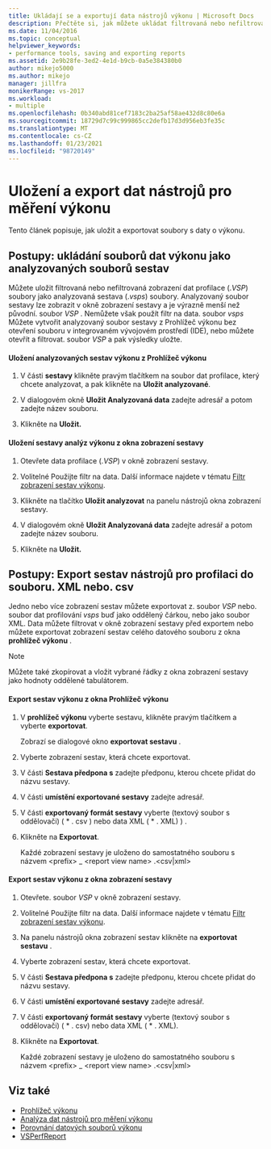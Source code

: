 ```yaml
---
title: Ukládají se a exportují data nástrojů výkonu | Microsoft Docs
description: Přečtěte si, jak můžete ukládat filtrovaná nebo nefiltrované zobrazení souborů dat profilování (. vsp) jako soubory analyzovaných sestav (. vsps).
ms.date: 11/04/2016
ms.topic: conceptual
helpviewer_keywords:
- performance tools, saving and exporting reports
ms.assetid: 2e9b28fe-3ed2-4e1d-b9cb-0a5e384380b0
author: mikejo5000
ms.author: mikejo
manager: jillfra
monikerRange: vs-2017
ms.workload:
- multiple
ms.openlocfilehash: 0b340abd81cef7183c2ba25af58ae432d8c80e6a
ms.sourcegitcommit: 18729d7c99c999865cc2defb17d3d956eb3fe35c
ms.translationtype: MT
ms.contentlocale: cs-CZ
ms.lasthandoff: 01/23/2021
ms.locfileid: "98720149"
---
```

# <a name="save-and-export-performance-tools-data"></a>Uložení a export dat nástrojů pro měření výkonu
Tento článek popisuje, jak uložit a exportovat soubory s daty o výkonu.

## <a name="how-to-save-performance-data-files-as-analyzed-report-files"></a>Postupy: ukládání souborů dat výkonu jako analyzovaných souborů sestav
 Můžete uložit filtrovaná nebo nefiltrovaná zobrazení dat profilace (.*VSP*) soubory jako analyzovaná sestava (.*vsps*) soubory. Analyzovaný soubor sestavy lze zobrazit v okně zobrazení sestavy a je výrazně menší než původní. soubor *VSP* . Nemůžete však použít filtr na data. soubor *vsps* Můžete vytvořit analyzovaný soubor sestavy z Prohlížeč výkonu bez otevření souboru v integrovaném vývojovém prostředí (IDE), nebo můžete otevřít a filtrovat. soubor *VSP* a pak výsledky uložte.

#### <a name="to-save-an-analyzed-performance-report-from-the-performance-explorer"></a>Uložení analyzovaných sestav výkonu z Prohlížeč výkonu

1. V části **sestavy** klikněte pravým tlačítkem na soubor dat profilace, který chcete analyzovat, a pak klikněte na **Uložit analyzované**.

2. V dialogovém okně **Uložit Analyzovaná data** zadejte adresář a potom zadejte název souboru.

3. Klikněte na **Uložit.**

#### <a name="to-save-an-analyzed-performance-report-from-the-report-view-window"></a>Uložení sestavy analýz výkonu z okna zobrazení sestavy

1. Otevřete data profilace (.*VSP*) v okně zobrazení sestavy.

2. Volitelné Použijte filtr na data. Další informace najdete v tématu [Filtr zobrazení sestav výkonu](../profiling/performance-report-view-filter.md).

3. Klikněte na tlačítko **Uložit analyzovat** na panelu nástrojů okna zobrazení sestavy.

4. V dialogovém okně **Uložit Analyzovaná data** zadejte adresář a potom zadejte název souboru.

5. Klikněte na **Uložit.**

## <a name="how-to-export-profiling-tools-reports-to-an-xml-or-csv-file"></a>Postupy: Export sestav nástrojů pro profilaci do souboru. XML nebo. csv
 Jedno nebo více zobrazení sestav můžete exportovat z. soubor *VSP* nebo. soubor dat profilování *vsps* buď jako oddělený čárkou, nebo jako soubor XML. Data můžete filtrovat v okně zobrazení sestavy před exportem nebo můžete exportovat zobrazení sestav celého datového souboru z okna **prohlížeč výkonu** .

> [!NOTE]
> Můžete také zkopírovat a vložit vybrané řádky z okna zobrazení sestavy jako hodnoty oddělené tabulátorem.

#### <a name="to-export-performance-reports-from-the-performance-explorer-window"></a>Export sestav výkonu z okna Prohlížeč výkonu

1. V **prohlížeč výkonu** vyberte sestavu, klikněte pravým tlačítkem a vyberte **exportovat**.

     Zobrazí se dialogové okno **exportovat sestavu** .

2. Vyberte zobrazení sestav, která chcete exportovat.

3. V části **Sestava předpona s** zadejte předponu, kterou chcete přidat do názvu sestavy.

4. V části **umístění exportované sestavy** zadejte adresář.

5. V části **exportovaný formát sestavy** vyberte (textový soubor s oddělovači) ( \* . csv \) nebo data XML ( \* . XML) \) .

6. Klikněte na **Exportovat**.

     Každé zobrazení sestavy je uloženo do samostatného souboru s názvem \<prefix> _ \<report view name> .\<csv&#124;xml>

#### <a name="to-export-performance-reports-from-the-report-view-window"></a>Export sestav výkonu z okna zobrazení sestavy

1. Otevřete. soubor *VSP* v okně zobrazení sestavy.

2. Volitelné Použijte filtr na data. Další informace najdete v tématu [Filtr zobrazení sestav výkonu](../profiling/performance-report-view-filter.md).

3. Na panelu nástrojů okna zobrazení sestav klikněte na **exportovat sestavu** .

4. Vyberte zobrazení sestav, která chcete exportovat.

5. V části **Sestava předpona s** zadejte předponu, kterou chcete přidat do názvu sestavy.

6. V části **umístění exportované sestavy** zadejte adresář.

7. V části **exportovaný formát sestavy** vyberte (textový soubor s oddělovači) ( \* . csv) nebo data XML ( \* . XML).

8. Klikněte na **Exportovat**.

     Každé zobrazení sestavy je uloženo do samostatného souboru s názvem \<prefix> _ \<report view name> .\<csv&#124;xml>

## <a name="see-also"></a>Viz také
- [Prohlížeč výkonu](../profiling/performance-explorer.md)
- [Analýza dat nástrojů pro měření výkonu](../profiling/analyzing-performance-tools-data.md)
- [Porovnání datových souborů výkonu](../profiling/comparing-performance-data-files.md)
- [VSPerfReport](../profiling/vsperfreport.md)
